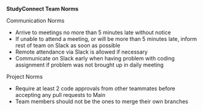 **StudyConnect Team Norms**

Communication Norms
* Arrive to meetings no more than 5 minutes late without notice
* If unable to attend a meeting, or will be more than 5 minutes late, inform rest of team on Slack as soon as possible 
* Remote attendance via Slack is allowed if necessary
* Communicate on Slack early when having problem with coding assignment if problem was not brought up in daily meeting

Project Norms
* Require at least 2 code approvals from other teammates before accepting any pull requests to Main
* Team members should not be the ones to merge their own branches

